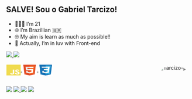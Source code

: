 ## SALVE! Sou o Gabriel Tarcizo!
- 🙋🏻‍♂️ I’m 21 
- 🌐 I’m Brazillian :brazil:
- 🤓 My aim is learn as much as possible!!
- 🥰 Actually, I’m in luv with Front-end

<div align="left">
  <a href="https://github.com/gTarcizo">
  <img height="180em" src="https://github-readme-stats.vercel.app/api?username=gTarcizo&show_icons=true&theme=tokyonight&include_all_commits=true&count_private=true"/>
  <img height="180em" src="https://github-readme-stats.vercel.app/api/top-langs/?username=gTarcizo&layout=compact&langs_count=7&theme=tokyonight"/>
</div>
  
  <div style="display: inline_block" align="left"><br>
  <img align="center" alt="Tarcizo-js" height="30" width="40" src="https://raw.githubusercontent.com/devicons/devicon/master/icons/javascript/javascript-plain.svg">
  <img align="center" alt="Tarcizo-html" height="30" width="40" src="https://raw.githubusercontent.com/devicons/devicon/master/icons/html5/html5-original.svg">
  <img align="center" alt="Tarcizo-css" height="30" width="40" src="https://raw.githubusercontent.com/devicons/devicon/master/icons/css3/css3-original.svg">
  <img align="right" alt="Tarcizo-pic" height="150" style="border-radius:50px;" src="https://cdn.discordapp.com/attachments/943609633375940640/949118089117728788/download20220304222017.png">
</div>
  
  ##
  
  <div> 
  <a href="https://www.instagram.com/_gtarcizo/" target="_blank"><img src="https://img.shields.io/badge/-Instagram-%23E4405F?style=for-the-badge&logo=instagram&logoColor=white" target="_blank"></a>
 	<a href="https://www.twitch.tv/tarcizo" target="_blank"><img src="https://img.shields.io/badge/Twitch-9146FF?style=for-the-badge&logo=twitch&logoColor=white" target="_blank"</a>
  <a href="https://www.linkedin.com/in/gabriel-tarcizo-798010187/" target="_blank"><img src="https://img.shields.io/badge/-LinkedIn-%230077B5?style=for-the-badge&logo=linkedin&logoColor=white" target="_blank"></a> 
    <a href="https://www.facebook.com/G.Tarcizo/"><img src="https://img.shields.io/badge/Facebook-1877F2?style=for-the-badge&logo=facebook&logoColor=white"></a>
    
 
</div>
